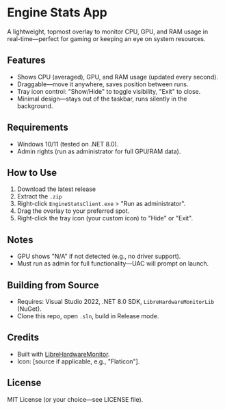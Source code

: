 ﻿# Engine Stats App

A lightweight, topmost overlay to monitor CPU, GPU, and RAM usage in real-time—perfect for gaming or keeping an eye on system resources.

## Features
- Shows CPU (averaged), GPU, and RAM usage (updated every second).
- Draggable—move it anywhere, saves position between runs.
- Tray icon control: "Show/Hide" to toggle visibility, "Exit" to close.
- Minimal design—stays out of the taskbar, runs silently in the background.

## Requirements
- Windows 10/11 (tested on .NET 8.0).
- Admin rights (run as administrator for full GPU/RAM data).

## How to Use
1. Download the latest release
2. Extract the `.zip` 
3. Right-click `EngineStatsClient.exe` > "Run as administrator".
4. Drag the overlay to your preferred spot.
5. Right-click the tray icon (your custom icon) to "Hide" or "Exit".

## Notes
- GPU shows "N/A" if not detected (e.g., no driver support).
- Must run as admin for full functionality—UAC will prompt on launch.

## Building from Source
- Requires: Visual Studio 2022, .NET 8.0 SDK, `LibreHardwareMonitorLib` (NuGet).
- Clone this repo, open `.sln`, build in Release mode.

## Credits
- Built with [LibreHardwareMonitor](https://github.com/LibreHardwareMonitor/LibreHardwareMonitor).
- Icon: [source if applicable, e.g., "Flaticon"].

## License
MIT License (or your choice—see LICENSE file).